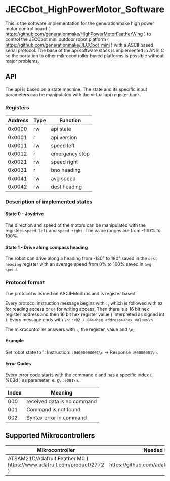 # JECCbot_HighPowerMotor_Software
This is the software implementation for the generationmake high power motor control board ( https://github.com/generationmake/HighPowerMotorFeatherWing ) to control the JECCbot mini  outdoor robot platform ( https://github.com/generationmake/JECCbot_mini ) with a ASCII based serial protocol. The base of the api software stack is implemented in ANSI C so the portation to other mikrocontroller based platforms is possible without major problems.

## API

The api is based on a state machine. The state and its specific input parameters can be manipulated with the virtual api register bank.

### Registers

| Address | Type | Function       |
| ------- | ---- | -------------- |
| 0x0000  | rw   | api state      |
| 0x0001  | r    | api version    |
| 0x0011  | rw   | speed left     |
| 0x0012  | r    | emergency stop |
| 0x0021  | rw   | speed right    |
| 0x0031  | r    | bno heading    |
| 0x0041  | rw   | avg speed      |
| 0x0042  | rw   | dest heading   |

### Description of implemented states

#### State 0 - Joydrive

The direction and speed of the motors can be manipulated with the registers ```speed left``` and ```speed right```. The value ranges are from -100% to 100%.

#### State 1 - Drive along compass heading

The robot can drive along a heading from -180° to 180° saved in the ```dest heading``` register with an average speed from 0% to 100% saved in ```avg speed```.

### Protocol format

The protocol is leaned on ASCII-Modbus and is register based. 

Every protocol instruction message begins with ```:```, which is followed with ```02``` for reading access or ```04``` for writing access. Then there is a 16 bit hex register address and then 16 bit hex register value ( interpreted as signed int ). Every message ends with ```\n```: ```:<02 / 04><hex address><hex value>\n```

The mikrocontroller answers with ```:```, the register, value and ```\n```;

#### Example

Set robot state to 1:
Instruction: ```:04000000001\n``` -> Response ```:00000001\n```.


#### Error Codes

Every error code starts with the command e and has a specific index ( %03d ) as parameter, e. g. ```:e001\n```.

| Index | Meaning |
| ----- | ------- |
| 000 | received data is no command |
| 001 | Command is not found |
| 002 | Syntax error in command |


## Supported Mikrocontrollers

| Mikrocontroller | Needed Libraries |
| --------------- | ---------------- |
| ATSAM21D/Adafruit Feather M0 ( https://www.adafruit.com/product/2772 ) | https://github.com/adafruit/Adafruit_ADS1X15 |
